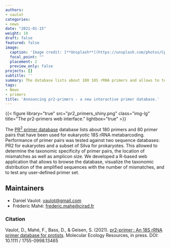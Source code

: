 ```yaml
---
authors:
- vaulot
categories:
- news
date: "2021-01-15"
weight: 10
draft: false
featured: false
image:
  caption: 'Image credit: [**Unsplash**](https://unsplash.com/photos/CpkOjOcXdUY)'
  focal_point: ""
  placement: 2
  preview_only: false
projects: []
subtitle: ''
summary: The database lists about 180 18S rRNA primers and allows to test primer sets against the PR2 database.
tags:
- News
- primers
title: 'Announcing pr2-primers - a new interactive primer database.'
---
```



{{< figure library="true" src="pr2_primers_shiny.png" class="img-lg" title="The pr2-primers web interface." lightbox="true" >}}

The [PR<sup>2</sup> primer database](https://app.pr2-primers.org/) database lists about 180 primers and 80 primer pairs that have been used for eukaryotic 18S rRNA metabarcoding. Performance of primer pairs was tested against two sequence databases: PR2 for eukaryotes and a subset of Silva for prokaryotes. This allowed to determine the taxonomic specificity of primer pairs, the location of mismatches as well as amplicon size. We developed a R-based web application that allows to browse the database, visualize the taxonomic distribution of the amplified sequences with the number of mismatches, and to test any user-defined primer set.



## Maintainers
* Daniel Vaulot: vaulot@gmail.com
* Fréderic Mahé: frederic.mahe@cirad.fr


### Citation

Vaulot, D., Mahé, F., Bass, D., & Geisen, S. (2021). [pr2-primer : An 18S rRNA primer database for protists](https://onlinelibrary.wiley.com/doi/abs/10.1111/1755-0998.13465). Molecular Ecology Resources, in press. DOI: 10.1111 / 1755-0998.13465

